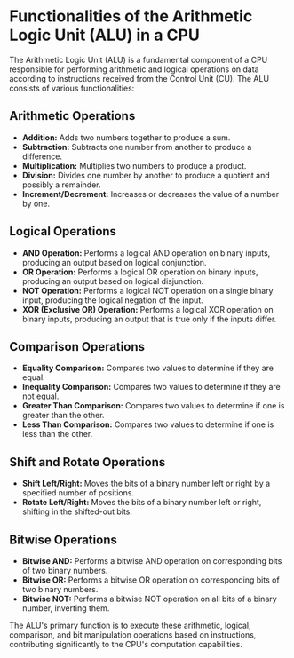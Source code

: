 # Functionalities of the Arithmetic Logic Unit (ALU) in a CPU

The Arithmetic Logic Unit (ALU) is a fundamental component of a CPU responsible for performing arithmetic and logical operations on data according to instructions received from the Control Unit (CU). The ALU consists of various functionalities:

## Arithmetic Operations

- **Addition:** Adds two numbers together to produce a sum.
- **Subtraction:** Subtracts one number from another to produce a difference.
- **Multiplication:** Multiplies two numbers to produce a product.
- **Division:** Divides one number by another to produce a quotient and possibly a remainder.
- **Increment/Decrement:** Increases or decreases the value of a number by one.

## Logical Operations

- **AND Operation:** Performs a logical AND operation on binary inputs, producing an output based on logical conjunction.
- **OR Operation:** Performs a logical OR operation on binary inputs, producing an output based on logical disjunction.
- **NOT Operation:** Performs a logical NOT operation on a single binary input, producing the logical negation of the input.
- **XOR (Exclusive OR) Operation:** Performs a logical XOR operation on binary inputs, producing an output that is true only if the inputs differ.

## Comparison Operations

- **Equality Comparison:** Compares two values to determine if they are equal.
- **Inequality Comparison:** Compares two values to determine if they are not equal.
- **Greater Than Comparison:** Compares two values to determine if one is greater than the other.
- **Less Than Comparison:** Compares two values to determine if one is less than the other.

## Shift and Rotate Operations

- **Shift Left/Right:** Moves the bits of a binary number left or right by a specified number of positions.
- **Rotate Left/Right:** Moves the bits of a binary number left or right, shifting in the shifted-out bits.

## Bitwise Operations

- **Bitwise AND:** Performs a bitwise AND operation on corresponding bits of two binary numbers.
- **Bitwise OR:** Performs a bitwise OR operation on corresponding bits of two binary numbers.
- **Bitwise NOT:** Performs a bitwise NOT operation on all bits of a binary number, inverting them.

The ALU's primary function is to execute these arithmetic, logical, comparison, and bit manipulation operations based on instructions, contributing significantly to the CPU's computation capabilities.
